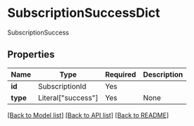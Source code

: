 # SubscriptionSuccessDict

SubscriptionSuccess

## Properties
| Name | Type | Required | Description |
| ------------ | ------------- | ------------- | ------------- |
**id** | SubscriptionId | Yes |  |
**type** | Literal["success"] | Yes | None |


[[Back to Model list]](../../../README.md#models-v1-link) [[Back to API list]](../../../README.md#apis-v1-link) [[Back to README]](../../../README.md)
